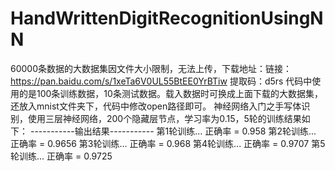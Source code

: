 # HandWrittenDigitRecognitionUsingNN
60000条数据的大数据集因文件大小限制，无法上传，下载地址：链接：https://pan.baidu.com/s/1xeTa6V0UL55BtEE0YrBTiw 
提取码：d5rs
代码中使用的是100条训练数据，10条测试数据。载入数据时可换成上面下载的大数据集，还放入mnist文件夹下，代码中修改open路径即可。
神经网络入门之手写体识别，使用三层神经网络，200个隐藏层节点，学习率为0.15，5轮的训练结果如下：
-----------输出结果-----------
第1轮训练...  正确率 =  0.958
第2轮训练...  正确率 =  0.9656
第3轮训练...  正确率 =  0.968
第4轮训练...  正确率 =  0.9707
第5轮训练...  正确率 =  0.9725
